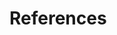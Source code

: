 # References

[rubygems-guide]: http://guides.rubygems.org/gems-with-extensions/
[silverhammermba]: https://silverhammermba.github.io/emberb/c/
[simplehashes]: http://www.cse.yorku.ca/~oz/hash.html
